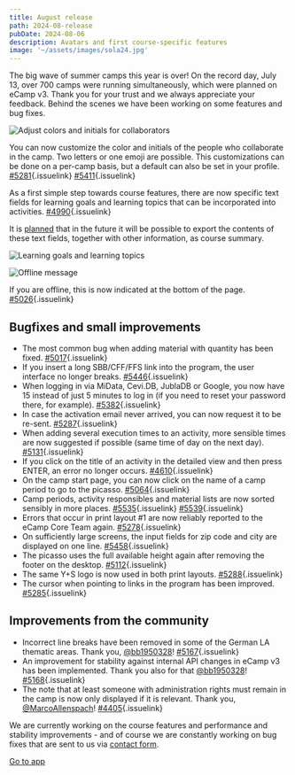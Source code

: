 ```yaml
---
title: August release
path: 2024-08-release
pubDate: 2024-08-06
description: Avatars and first course-specific features
image: '~/assets/images/sola24.jpg'
---
```


The big wave of summer camps this year is over! On the record day, July 13, over 700 camps were running simultaneously, which were planned on eCamp&nbsp;v3. Thank you for your trust and we always appreciate your feedback. Behind the scenes we have been working on some features and bug fixes.

<div class="simple-columns bg-slate-100 dark:bg-slate-800">

![Adjust colors and initials for collaborators](~/assets/images/camp-collaboration-color-en.png)

<div>

You can now customize the color and initials of the people who collaborate in the camp. Two letters or one emoji are possible. This customizations can be done on a per-camp basis, but a default can also be set in your profile. [#5281](https://github.com/ecamp/ecamp3/pull/5281){.issuelink} [#5411](https://github.com/ecamp/ecamp3/pull/5411){.issuelink}

</div>

</div>

<div class="simple-columns">

<div>


As a first simple step towards course features, there are now specific text fields for learning goals and learning topics that can be incorporated into activities. [#4990](https://github.com/ecamp/ecamp3/pull/4990){.issuelink}

It is [planned](https://github.com/ecamp/ecamp3/issues/4936) that in the future it will be possible to export the contents of these text fields, together with other information, as course summary.

</div>

![Learning goals and learning topics](~/assets/images/learning-objectives-learning-topics-en.png)

</div>

<div class="simple-columns bg-slate-100 dark:bg-slate-800">

![Offline message](~/assets/images/offline-message-en.png)

<div>

If you are offline, this is now indicated at the bottom of the page. [#5026](https://github.com/ecamp/ecamp3/pull/5026){.issuelink}

</div>

</div>

## Bugfixes and small improvements

- The most common bug when adding material with quantity has been fixed. [#5017](https://github.com/ecamp/ecamp3/pull/5017){.issuelink}
- If you insert a long SBB/CFF/FFS link into the program, the user interface no longer breaks. [#5446](https://github.com/ecamp/ecamp3/issues/5446){.issuelink}
- When logging in via MiData, Cevi.DB, JublaDB or Google, you now have 15 instead of just 5 minutes to log in (if you need to reset your password there, for example). [#5382](https://github.com/ecamp/ecamp3/pull/5382){.issuelink}
- In case the activation email never arrived, you can now request it to be re-sent. [#5287](https://github.com/ecamp/ecamp3/pull/5287){.issuelink}
- When adding several execution times to an activity, more sensible times are now suggested if possible (same time of day on the next day). [#5131](https://github.com/ecamp/ecamp3/pull/5131){.issuelink}
- If you click on the title of an activity in the detailed view and then press ENTER, an error no longer occurs. [#4610](https://github.com/ecamp/ecamp3/pull/4610){.issuelink}
- On the camp start page, you can now click on the name of a camp period to go to the picasso. [#5064](https://github.com/ecamp/ecamp3/issues/5064){.issuelink}
- Camp periods, activity responsibles and material lists are now sorted sensibly in more places. [#5535](https://github.com/ecamp/ecamp3/pull/5535){.issuelink} [#5539](https://github.com/ecamp/ecamp3/pull/5539){.issuelink}
- Errors that occur in print layout #1 are now reliably reported to the eCamp Core Team again. [#5278](https://github.com/ecamp/ecamp3/pull/5278){.issuelink}
- On sufficiently large screens, the input fields for zip code and city are displayed on one line. [#5458](https://github.com/ecamp/ecamp3/pull/5458){.issuelink}
- The picasso uses the full available height again after removing the footer on the desktop. [#5112](https://github.com/ecamp/ecamp3/pull/5112){.issuelink}
- The same Y+S logo is now used in both print layouts. [#5288](https://github.com/ecamp/ecamp3/pull/5288){.issuelink}
- The cursor when pointing to links in the program has been improved. [#5285](https://github.com/ecamp/ecamp3/pull/5285){.issuelink}

## Improvements from the community
- Incorrect line breaks have been removed in some of the German LA thematic areas. Thank you, [@bb1950328](https://github.com/bb1950328)! [#5167](https://github.com/ecamp/ecamp3/pull/5167){.issuelink}
- An improvement for stability against internal API changes in eCamp v3 has been implemented. Thank you also for that [@bb1950328](https://github.com/bb1950328)! [#5168](https://github.com/ecamp/ecamp3/pull/5168){.issuelink}
- The note that at least someone with administration rights must remain in the camp is now only displayed if it is relevant. Thank you, [@MarcoAllenspach](https://github.com/MarcoAllenspach)! [#4405](https://github.com/ecamp/ecamp3/pull/4405){.issuelink}

We are currently working on the course features and performance and stability improvements - and of course we are constantly working on bug fixes that are sent to us via [contact form](https://www.ecamp3.ch/de/kontakt/).

<a class="btn secondary mr-4 mb-4" href="https://app.ecamp3.ch" target="_blank">Go to app</a>
